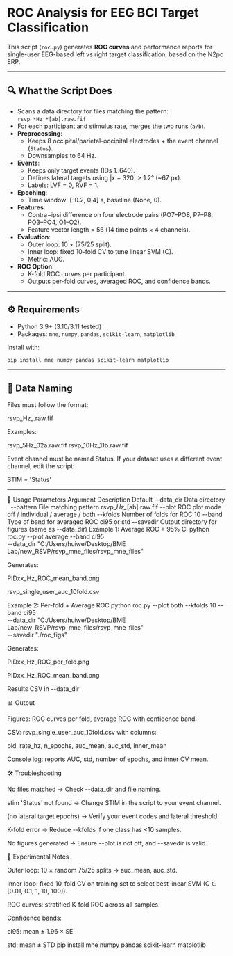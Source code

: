 # ROC Analysis for EEG BCI Target Classification

This script (`roc.py`) generates **ROC curves** and performance reports for single-user EEG-based left vs right target classification, based on the N2pc ERP.

---

## 🔍 What the Script Does
- Scans a data directory for files matching the pattern:  
  `rsvp_*Hz_*[ab].raw.fif`
- For each participant and stimulus rate, merges the two runs (`a/b`).  
- **Preprocessing**:  
  - Keeps 8 occipital/parietal-occipital electrodes + the event channel (`Status`).  
  - Downsamples to 64 Hz.  
- **Events**:  
  - Keeps only target events (IDs 1..640).  
  - Defines lateral targets using |x − 320| > 1.2° (~67 px).  
  - Labels: LVF = 0, RVF = 1.  
- **Epoching**:  
  - Time window: [-0.2, 0.4] s, baseline (None, 0).  
- **Features**:  
  - Contra−ipsi difference on four electrode pairs (PO7–PO8, P7–P8, PO3–PO4, O1–O2).  
  - Feature vector length = 56 (14 time points × 4 channels).  
- **Evaluation**:  
  - Outer loop: 10 × (75/25 split).  
  - Inner loop: fixed 10-fold CV to tune linear SVM (C).  
  - Metric: AUC.  
- **ROC Option**:  
  - K-fold ROC curves per participant.  
  - Outputs per-fold curves, averaged ROC, and confidence bands.

---

## ⚙️ Requirements
- Python 3.9+ (3.10/3.11 tested)  
- Packages: `mne`, `numpy`, `pandas`, `scikit-learn`, `matplotlib`

Install with:
```bash
pip install mne numpy pandas scikit-learn matplotlib
```
---

## 📂 Data Naming

Files must follow the format:

rsvp_<RATE>Hz_<PID><RUN>.raw.fif


Examples:

rsvp_5Hz_02a.raw.fif
rsvp_10Hz_11b.raw.fif


Event channel must be named Status.
If your dataset uses a different event channel, edit the script:

STIM = 'Status'

---
🚀 Usage
Parameters
Argument	Description	Default
--data_dir	Data directory	.
--pattern	File matching pattern	rsvp_*Hz_*[ab].raw.fif
--plot	ROC plot mode	off / individual / average / both
--kfolds	Number of folds for ROC	10
--band	Type of band for averaged ROC	ci95 or std
--savedir	Output directory for figures	(same as --data_dir)
Example 1: Average ROC + 95% CI
python roc.py --plot average --band ci95 \
  --data_dir "C:/Users/huiwe/Desktop/BME Lab/new_RSVP/rsvp_mne_files/rsvp_mne_files"


Generates:

PIDxx_<rate>Hz_ROC_mean_band.png

rsvp_single_user_auc_10fold.csv

Example 2: Per-fold + Average ROC
python roc.py --plot both --kfolds 10 --band ci95 \
  --data_dir "C:/Users/huiwe/Desktop/BME Lab/new_RSVP/rsvp_mne_files/rsvp_mne_files" \
  --savedir "./roc_figs"


Generates:

PIDxx_<rate>Hz_ROC_per_fold.png

PIDxx_<rate>Hz_ROC_mean_band.png

Results CSV in --data_dir

📊 Output

Figures: ROC curves per fold, average ROC with confidence band.

CSV: rsvp_single_user_auc_10fold.csv with columns:

pid, rate_hz, n_epochs, auc_mean, auc_std, inner_mean


Console log: reports AUC, std, number of epochs, and inner CV mean.

🛠 Troubleshooting

No files matched → Check --data_dir and file naming.

stim 'Status' not found → Change STIM in the script to your event channel.

(no lateral target epochs) → Verify your event codes and lateral threshold.

K-fold error → Reduce --kfolds if one class has <10 samples.

No figures generated → Ensure --plot is not off, and --savedir is valid.

🔬 Experimental Notes

Outer loop: 10 × random 75/25 splits → auc_mean, auc_std.

Inner loop: fixed 10-fold CV on training set to select best linear SVM (C ∈ [0.01, 0.1, 1, 10, 100]).

ROC curves: stratified K-fold ROC across all samples.

Confidence bands:

ci95: mean ± 1.96 × SE

std: mean ± STD
pip install mne numpy pandas scikit-learn matplotlib
